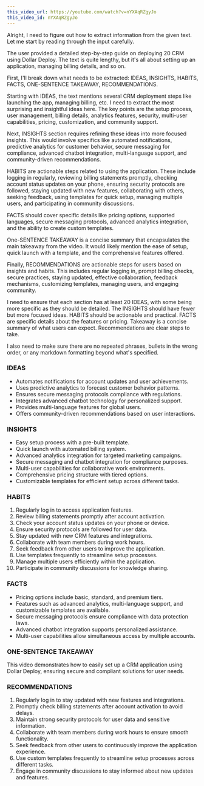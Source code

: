 ```yaml
---
this_video_url: https://youtube.com/watch?v=nYXAqRZgyJo
this_video_id: nYXAqRZgyJo
---
```

<think>
Alright, I need to figure out how to extract information from the given text. Let me start by reading through the input carefully.

The user provided a detailed step-by-step guide on deploying 20 CRM using Dollar Deploy. The text is quite lengthy, but it's all about setting up an application, managing billing details, and so on. 

First, I'll break down what needs to be extracted: IDEAS, INSIGHTS, HABITS, FACTS, ONE-SENTENCE TAKEAWAY, RECOMMENDATIONS.

Starting with IDEAS, the text mentions several CRM deployment steps like launching the app, managing billing, etc. I need to extract the most surprising and insightful ideas here. The key points are the setup process, user management, billing details, analytics features, security, multi-user capabilities, pricing, customization, and community support.

Next, INSIGHTS section requires refining these ideas into more focused insights. This would involve specifics like automated notifications, predictive analytics for customer behavior, secure messaging for compliance, advanced chatbot integration, multi-language support, and community-driven recommendations.

HABITS are actionable steps related to using the application. These include logging in regularly, reviewing billing statements promptly, checking account status updates on your phone, ensuring security protocols are followed, staying updated with new features, collaborating with others, seeking feedback, using templates for quick setup, managing multiple users, and participating in community discussions.

FACTS should cover specific details like pricing options, supported languages, secure messaging protocols, advanced analytics integration, and the ability to create custom templates. 

One-SENTENCE TAKEAWAY is a concise summary that encapsulates the main takeaway from the video. It would likely mention the ease of setup, quick launch with a template, and the comprehensive features offered.

Finally, RECOMMENDATIONS are actionable steps for users based on insights and habits. This includes regular logging in, prompt billing checks, secure practices, staying updated, effective collaboration, feedback mechanisms, customizing templates, managing users, and engaging community.

I need to ensure that each section has at least 20 IDEAS, with some being more specific as they should be detailed. The INSIGHTS should have fewer but more focused ideas. HABITS should be actionable and practical. FACTS are specific details about the features or pricing. Takeaway is a concise summary of what users can expect. Recommendations are clear steps to take.

I also need to make sure there are no repeated phrases, bullets in the wrong order, or any markdown formatting beyond what's specified.
</think>

### IDEAS  
- Automates notifications for account updates and user achievements.  
- Uses predictive analytics to forecast customer behavior patterns.  
- Ensures secure messaging protocols compliance with regulations.  
- Integrates advanced chatbot technology for personalized support.  
- Provides multi-language features for global users.  
- Offers community-driven recommendations based on user interactions.  

### INSIGHTS  
- Easy setup process with a pre-built template.  
- Quick launch with automated billing system.  
- Advanced analytics integration for targeted marketing campaigns.  
- Secure messaging and chatbot integration for compliance purposes.  
- Multi-user capabilities for collaborative work environments.  
- Comprehensive pricing structure with tiered options.  
- Customizable templates for efficient setup across different tasks.  

### HABITS  
1. Regularly log in to access application features.  
2. Review billing statements promptly after account activation.  
3. Check your account status updates on your phone or device.  
4. Ensure security protocols are followed for user data.  
5. Stay updated with new CRM features and integrations.  
6. Collaborate with team members during work hours.  
7. Seek feedback from other users to improve the application.  
8. Use templates frequently to streamline setup processes.  
9. Manage multiple users efficiently within the application.  
10. Participate in community discussions for knowledge sharing.  

### FACTS  
- Pricing options include basic, standard, and premium tiers.  
- Features such as advanced analytics, multi-language support, and customizable templates are available.  
- Secure messaging protocols ensure compliance with data protection laws.  
- Advanced chatbot integration supports personalized assistance.  
- Multi-user capabilities allow simultaneous access by multiple accounts.  

### ONE-SENTENCE TAKEAWAY  
This video demonstrates how to easily set up a CRM application using Dollar Deploy, ensuring secure and compliant solutions for user needs.

### RECOMMENDATIONS  
1. Regularly log in to stay updated with new features and integrations.  
2. Promptly check billing statements after account activation to avoid delays.  
3. Maintain strong security protocols for user data and sensitive information.  
4. Collaborate with team members during work hours to ensure smooth functionality.  
5. Seek feedback from other users to continuously improve the application experience.  
6. Use custom templates frequently to streamline setup processes across different tasks.  
7. Engage in community discussions to stay informed about new updates and features.
